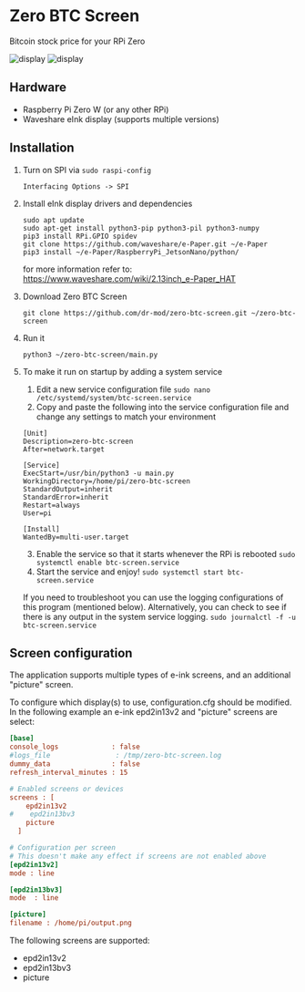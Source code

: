 # Zero BTC Screen
Bitcoin stock price for your RPi Zero

![display](display_1.jpeg)
![display](display_2.jpeg)

## Hardware
* Raspberry Pi Zero W (or any other RPi)
* Waveshare eInk display (supports multiple versions)

## Installation
1. Turn on SPI via `sudo raspi-config`
    ```
    Interfacing Options -> SPI
   ```
2. Install eInk display drivers and dependencies
    ```
    sudo apt update
    sudo apt-get install python3-pip python3-pil python3-numpy
    pip3 install RPi.GPIO spidev
    git clone https://github.com/waveshare/e-Paper.git ~/e-Paper
    pip3 install ~/e-Paper/RaspberryPi_JetsonNano/python/
    ```
    for more information refer to: https://www.waveshare.com/wiki/2.13inch_e-Paper_HAT
3. Download Zero BTC Screen
    ```
    git clone https://github.com/dr-mod/zero-btc-screen.git ~/zero-btc-screen
    ```
4. Run it
    ```
    python3 ~/zero-btc-screen/main.py
    ```
5. To make it run on startup by adding a system service
    1. Edit a new service configuration file
      `sudo nano /etc/systemd/system/btc-screen.service`
    2. Copy and paste the following into the service configuration file and change any settings to match your environment
      ```
      [Unit]
      Description=zero-btc-screen
      After=network.target

      [Service]
      ExecStart=/usr/bin/python3 -u main.py
      WorkingDirectory=/home/pi/zero-btc-screen
      StandardOutput=inherit
      StandardError=inherit
      Restart=always
      User=pi

      [Install]
      WantedBy=multi-user.target
      ```
    3. Enable the service so that it starts whenever the RPi is rebooted
      `sudo systemctl enable btc-screen.service`
    4. Start the service and enjoy!
      `sudo systemctl start btc-screen.service`

    If you need to troubleshoot you can use the logging configurations of this program (mentioned below). Alternatively,
    you can check to see if there is any output in the system service logging.
    `sudo journalctl -f -u btc-screen.service`

## Screen configuration

The application supports multiple types of e-ink screens, and an additional "picture" screen.

To configure which display(s) to use, configuration.cfg should be modified.
In the following example an e-ink epd2in13v2 and "picture" screens are select:
```cfg
[base]
console_logs             : false
#logs_file                : /tmp/zero-btc-screen.log
dummy_data               : false
refresh_interval_minutes : 15

# Enabled screens or devices
screens : [
    epd2in13v2
#    epd2in13bv3
    picture
  ]

# Configuration per screen
# This doesn't make any effect if screens are not enabled above
[epd2in13v2]
mode : line

[epd2in13bv3]
mode  : line

[picture]
filename : /home/pi/output.png
```
The following screens are supported:
* epd2in13v2
* epd2in13bv3
* picture
